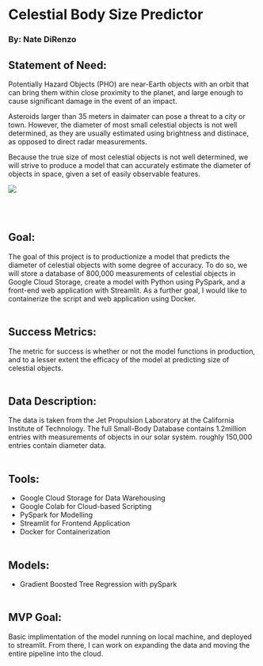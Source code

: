 # Celestial Body Size Predictor #
### By: Nate DiRenzo 

## Statement of Need:

Potentially Hazard Objects (PHO) are near-Earth objects with an orbit that can bring them within close proximity to the planet, and large enough to cause significant damage in the event of an impact.  

Asteroids larger than 35 meters in daimater can pose a threat to a city or town. However, the diameter of most small celestial objects is not well determined, as they are usually estimated using brightness and distinace, as opposed to direct radar measurements.  

Because the true size of most celestial objects is not well determined, we will strive to produce a model that can accurately estimate the diameter of objects in space, given a set of easily observable features.

![](https://media.giphy.com/media/m9jAzUg9eXQh8RqgYd/giphy.gif)

<br></br>
## Goal:
The goal of this project is to productionize a model that predicts the diameter of celestial objects with some degree of accuracy. To do so, we will store a database of 800,000 measurements of celestial objects in Google Cloud Storage, create a model with Python using PySpark, and a front-end web application with Streamlit. As a further goal, I would like to containerize the script and web application using Docker.
<br></br>
## Success Metrics:
The metric for success is whether or not the model functions in production, and to a lesser extent the efficacy of the model at predicting size of celestial objects. 
<br></br>
## Data Description:
The data is taken from the Jet Propulsion Laboratory at the California Institute of Technology. The full Small-Body Database contains 1.2million entries with measurements of objects in our solar system. roughly 150,000 entries contain diameter data.
<br></br>
## Tools:
- Google Cloud Storage for Data Warehousing
- Google Colab for Cloud-based Scripting
- PySpark for Modelling
- Streamlit for Frontend Application
- Docker for Containerization
<br></br>
## Models:
- Gradient Boosted Tree Regression with pySpark
<br></br>
## MVP Goal:
Basic implimentation of the model running on local machine, and deployed to streamlit. From there, I can work on expanding the data and moving the entire pipeline into the cloud.
